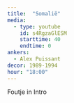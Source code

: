 ```yaml
---
title:  "Somalië"
media:
  - type: youtube
    id: s4RgzaGlESM
    starttime: 40
    endtime: 0
ankers:
  - Alex Puissant
decor: 1989-1994
hour: "18:00"
---
```


Foutje in Intro
